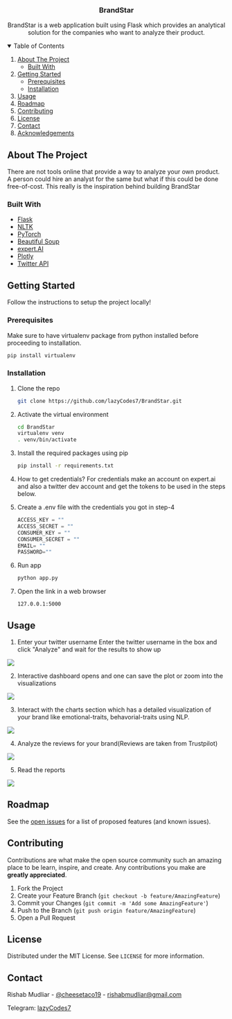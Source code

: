 <!-- PROJECT LOGO -->
<br />
<p align="center">


  <h3 align="center">BrandStar</h3>

  <p align="center">
    BrandStar is a web application built using Flask which provides an analytical solution for the companies who want to analyze their product.

</p>



<!-- TABLE OF CONTENTS -->
<details open="open">
  <summary>Table of Contents</summary>
  <ol>
    <li>
      <a href="#about-the-project">About The Project</a>
      <ul>
        <li><a href="#built-with">Built With</a></li>
      </ul>
    </li>
    <li>
      <a href="#getting-started">Getting Started</a>
      <ul>
        <li><a href="#prerequisites">Prerequisites</a></li>
        <li><a href="#installation">Installation</a></li>
      </ul>
    </li>
    <li><a href="#usage">Usage</a></li>
    <li><a href="#roadmap">Roadmap</a></li>
    <li><a href="#contributing">Contributing</a></li>
    <li><a href="#license">License</a></li>
    <li><a href="#contact">Contact</a></li>
    <li><a href="#acknowledgements">Acknowledgements</a></li>
  </ol>
</details>



<!-- ABOUT THE PROJECT -->
## About The Project
There are not tools online that provide a way to analyze your own product. A person could hire an analyst for the same but what if this could be done free-of-cost. This really is the inspiration behind building BrandStar

### Built With

* [Flask](https://flask.palletsprojects.com/en/2.0.x/)
* [NLTK](https://opencv.org/)
* [PyTorch](https://pytorch.org/)
* [Beautiful Soup]()
* [expert.AI]()
* [Plotly]()
* [Twitter API]()



<!-- GETTING STARTED -->
## Getting Started

Follow the instructions to setup the project locally!

### Prerequisites

Make sure to have virtualenv package from python installed before proceeding to installation.
  ```sh
  pip install virtualenv
  ```

### Installation

1. Clone the repo
   ```sh
   git clone https://github.com/lazyCodes7/BrandStar.git
   ```
2. Activate the virtual environment
   ```sh
   cd BrandStar
   virtualenv venv
   . venv/bin/activate
   ```
3. Install the required packages using pip
   ```sh
   pip install -r requirements.txt
   ```
4. How to get credentials?
For credentials make an account on expert.ai and also a twitter dev account and get the tokens to be used in the steps below.

5. Create a .env file with the credentials you got in step-4
    ```python
    ACCESS_KEY = ""
    ACCESS_SECRET = ""
    CONSUMER_KEY = ""
    CONSUMER_SECRET = ""
    EMAIL= ""
    PASSWORD=""
   ```
6. Run app
    ```sh
    python app.py
    ```
7. Open the link in a web browser
    ```
    127.0.0.1:5000
    ```

<!-- USAGE EXAMPLES -->
## Usage
1. Enter your twitter username
Enter the twitter username in the box and click "Analyze" and wait for the results to show up
<img src="images/images.gif">

2. Interactive dashboard opens and one can save the plot or zoom into the visualizations 
<img src="images/dashboard.gif">


3. Interact with the charts section which has a detailed visualization of your brand like emotional-traits, behavorial-traits using NLP.
<img src="images/charts.gif">

4. Analyze the reviews for your brand(Reviews are taken from Trustpilot) 
<img src="images/user-base.gif">

5. Read the reports
<img src="images/reports.gif">

<!-- ROADMAP -->
## Roadmap

See the [open issues](https://github.com/lazyCodes7/EthinicAPI/issues) for a list of proposed features (and known issues).



<!-- CONTRIBUTING -->
## Contributing

Contributions are what make the open source community such an amazing place to be learn, inspire, and create. Any contributions you make are **greatly appreciated**.

1. Fork the Project
2. Create your Feature Branch (`git checkout -b feature/AmazingFeature`)
3. Commit your Changes (`git commit -m 'Add some AmazingFeature'`)
4. Push to the Branch (`git push origin feature/AmazingFeature`)
5. Open a Pull Request



<!-- LICENSE -->
## License

Distributed under the MIT License. See `LICENSE` for more information.



<!-- CONTACT -->
## Contact

Rishab Mudliar - [@cheesetaco19](https://twitter.com/cheesetaco19) - rishabmudliar@gmail.com

Telegram: [lazyCodes7](https://t.me/lazyCodes7)



